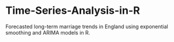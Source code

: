 # Time-Series-Analysis-in-R
Forecasted long-term marriage trends in England using exponential smoothing and ARIMA models in R.
